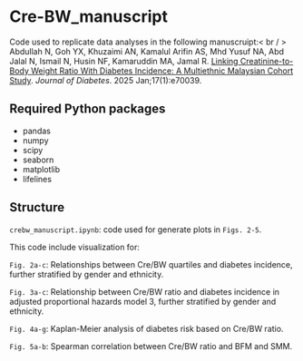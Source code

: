 # Cre-BW_manuscript
Code used to replicate data analyses in the following manuscruipt:< br / >
Abdullah N, Goh YX, Khuzaimi AN, Kamalul Arifin AS, Mhd Yusuf NA, Abd Jalal N, Ismail N, Husin NF, Kamaruddin MA, Jamal R. [Linking Creatinine-to-Body Weight Ratio With Diabetes Incidence: A Multiethnic Malaysian Cohort Study]( https://doi.org/10.1111/1753-0407.70039). _Journal of Diabetes_. 2025 Jan;17(1):e70039.

## Required Python packages
- pandas
- numpy 
- scipy
- seaborn 
- matplotlib
- lifelines

## Structure
```crebw_manuscript.ipynb```: code used for generate plots in ```Figs. 2-5```.

This code include visualization for:

```Fig. 2a-c```: Relationships between Cre/BW quartiles and diabetes incidence, further stratified by gender and ethnicity.

```Fig. 3a-c```: Relationship between Cre/BW ratio and diabetes incidence in adjusted proportional hazards model 3, further stratified by gender and ethnicity.

```Fig. 4a-g```: Kaplan-Meier analysis of diabetes risk based on Cre/BW ratio.

```Fig. 5a-b```: Spearman correlation between Cre/BW ratio and BFM and SMM.

